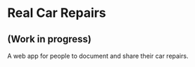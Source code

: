 # Real Car Repairs

## (Work in progress)

A web app for people to document and share their car repairs.

